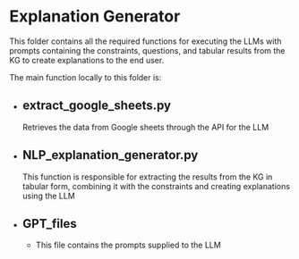 # Explanation Generator

This folder contains all the required functions for executing the LLMs with prompts containing the constraints, questions, and tabular results from the KG to create explanations to the end user. 

The main function locally to this folder is:

- ## extract_google_sheets.py
  Retrieves the data from Google sheets through the API for the LLM

- ## NLP_explanation_generator.py
  This function is responsible for extracting the results from the KG in tabular form, combining it with the constraints and creating explanations using the LLM

- ## GPT_files 
  - This file contains the prompts supplied to the LLM